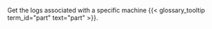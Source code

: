 Get the logs associated with a specific machine {{< glossary_tooltip term_id="part" text="part" >}}.
